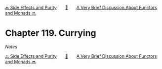 [🔙 Side Effects and Purity][previous-chapter]&nbsp;&nbsp;&nbsp;&nbsp;&nbsp;&nbsp;&nbsp;[🏡][readme]&nbsp;&nbsp;&nbsp;&nbsp;&nbsp;&nbsp;&nbsp;[A Very Brief Discussion About Functors and Monads 🔜][upcoming-chapter]

# Chapter 119. Currying

_Notes_

[🔙 Side Effects and Purity][previous-chapter]&nbsp;&nbsp;&nbsp;&nbsp;&nbsp;&nbsp;&nbsp;[🏡][readme]&nbsp;&nbsp;&nbsp;&nbsp;&nbsp;&nbsp;&nbsp;[A Very Brief Discussion About Functors and Monads 🔜][upcoming-chapter]

[readme]: README.md
[previous-chapter]: ch118-side-effects-and-purity.md
[upcoming-chapter]: ch120-a-very-brief-discussion-about-functors-and-monads.md